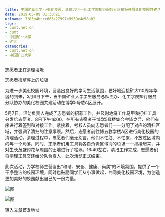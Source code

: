 ```yaml
---
title: 中国矿业大学->美化校园，身体力行——化工学院知行服务分队积极开展美化校园共建活动 | cumt.net.cn
date: 2019-05-09 01:30:21
urlname: 7283b4bccc663a27997e9959e4e58a82
tags: 
- cumt.net.cn
- cumt
- 中国矿业大学
- 矿大
categories:
- cumt.net.cn
- 中国矿业大学
---
```



志愿者正在清理垃圾

志愿者捡草坪上的垃圾

为进一步美化校园环境，营造出良好的学习生活氛围，更好地迎接矿大110周年华诞的到来，5月8日下午，由中国矿业大学学生服务总队主办、化工学院知行服务分队协办的美化校园共建活动在博学5号楼A区展开。

5月7日，活动负责人完成了志愿者的招募工作，并及时地将工作马甲和打扫工具分发给志愿者。8日下午16:00，在所有志愿者于博学5号楼集合完毕之后，他们有序进行着签到和对接工作。紧接着，考核人员向志愿者们一一分配了对应的清扫区域，并强调了清扫的注意事项。然后，志愿者前往博五教学楼A区进行美化校园的清理活动。清理过程中，志愿者们毫无怨言，他们不怕脏、不怕累，不放过区域内的每一个角落。同时，志愿者们用工具将各自负责区域内的垃圾一一捡拾起来，并对生长茂盛的花草周围的土壤进行了松沃。16:40左右，清扫工作完成，志愿者们将清理工具交还给分队负责人，此次活动正式结束。

此次活动，为学校师生营造出“和谐、安全、健康、尚美”的环境氛围，提供了一个干净整洁的校园环境，同时也鼓励同学们从小事做起，共同美化校园环境，为创造更加美好的校园献出自己的一份力量。



![图](http://xwzx.cumt.edu.cn/_upload/article/images/8b/a0/426d546b49ba85355b06ffb29405/8ecba6b1-670a-4a78-b3ce-6571ad5100fe.jpg)

![图](http://xwzx.cumt.edu.cn/_upload/article/images/8b/a0/426d546b49ba85355b06ffb29405/01f886dd-87cc-4c25-a362-5caabd5d14d2.jpg)

[转入文章首发地址](http://xwzx.cumt.edu.cn/fe/9f/c523a523935/page.htm)